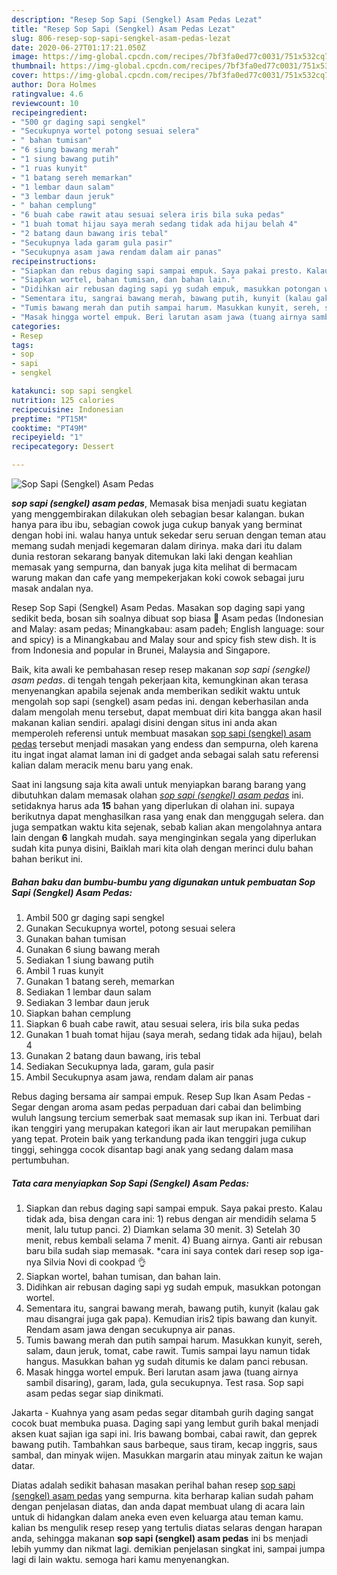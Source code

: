 ```yaml
---
description: "Resep Sop Sapi (Sengkel) Asam Pedas Lezat"
title: "Resep Sop Sapi (Sengkel) Asam Pedas Lezat"
slug: 806-resep-sop-sapi-sengkel-asam-pedas-lezat
date: 2020-06-27T01:17:21.050Z
image: https://img-global.cpcdn.com/recipes/7bf3fa0ed77c0031/751x532cq70/sop-sapi-sengkel-asam-pedas-foto-resep-utama.jpg
thumbnail: https://img-global.cpcdn.com/recipes/7bf3fa0ed77c0031/751x532cq70/sop-sapi-sengkel-asam-pedas-foto-resep-utama.jpg
cover: https://img-global.cpcdn.com/recipes/7bf3fa0ed77c0031/751x532cq70/sop-sapi-sengkel-asam-pedas-foto-resep-utama.jpg
author: Dora Holmes
ratingvalue: 4.6
reviewcount: 10
recipeingredient:
- "500 gr daging sapi sengkel"
- "Secukupnya wortel potong sesuai selera"
- " bahan tumisan"
- "6 siung bawang merah"
- "1 siung bawang putih"
- "1 ruas kunyit"
- "1 batang sereh memarkan"
- "1 lembar daun salam"
- "3 lembar daun jeruk"
- " bahan cemplung"
- "6 buah cabe rawit atau sesuai selera iris bila suka pedas"
- "1 buah tomat hijau saya merah sedang tidak ada hijau belah 4"
- "2 batang daun bawang iris tebal"
- "Secukupnya lada garam gula pasir"
- "Secukupnya asam jawa rendam dalam air panas"
recipeinstructions:
- "Siapkan dan rebus daging sapi sampai empuk. Saya pakai presto. Kalau tidak ada, bisa dengan cara ini: 1) rebus dengan air mendidih selama 5 menit, lalu tutup panci. 2) Diamkan selama 30 menit. 3) Setelah 30 menit, rebus kembali selama 7 menit. 4) Buang airnya. Ganti air rebusan baru bila sudah siap memasak. *cara ini saya contek dari resep sop iga-nya Silvia Novi di cookpad 👌"
- "Siapkan wortel, bahan tumisan, dan bahan lain."
- "Didihkan air rebusan daging sapi yg sudah empuk, masukkan potongan wortel."
- "Sementara itu, sangrai bawang merah, bawang putih, kunyit (kalau gak mau disangrai juga gak papa). Kemudian iris2 tipis bawang dan kunyit. Rendam asam jawa dengan secukupnya air panas."
- "Tumis bawang merah dan putih sampai harum. Masukkan kunyit, sereh, salam, daun jeruk, tomat, cabe rawit. Tumis sampai layu namun tidak hangus. Masukkan bahan yg sudah ditumis ke dalam panci rebusan."
- "Masak hingga wortel empuk. Beri larutan asam jawa (tuang airnya sambil disaring), garam, lada, gula secukupnya. Test rasa. Sop sapi asam pedas segar siap dinikmati."
categories:
- Resep
tags:
- sop
- sapi
- sengkel

katakunci: sop sapi sengkel 
nutrition: 125 calories
recipecuisine: Indonesian
preptime: "PT15M"
cooktime: "PT49M"
recipeyield: "1"
recipecategory: Dessert

---
```



![Sop Sapi (Sengkel) Asam Pedas](https://img-global.cpcdn.com/recipes/7bf3fa0ed77c0031/751x532cq70/sop-sapi-sengkel-asam-pedas-foto-resep-utama.jpg)

<b><i>sop sapi (sengkel) asam pedas</i></b>, Memasak bisa menjadi suatu kegiatan yang menggembirakan dilakukan oleh sebagian besar kalangan. bukan hanya para ibu ibu, sebagian cowok juga cukup banyak yang berminat dengan hobi ini. walau hanya untuk sekedar seru seruan dengan teman atau memang sudah menjadi kegemaran dalam dirinya. maka dari itu dalam dunia restoran sekarang banyak ditemukan laki laki dengan keahlian memasak yang sempurna, dan banyak juga kita melihat di bermacam warung makan dan cafe yang mempekerjakan koki cowok sebagai juru masak andalan nya.

Resep Sop Sapi (Sengkel) Asam Pedas. Masakan sop daging sapi yang sedikit beda, bosan sih soalnya dibuat sop biasa 🙂 Asam pedas (Indonesian and Malay: asam pedas; Minangkabau: asam padeh; English language: sour and spicy) is a Minangkabau and Malay sour and spicy fish stew dish. It is from Indonesia and popular in Brunei, Malaysia and Singapore.

Baik, kita awali ke pembahasan resep resep makanan <i>sop sapi (sengkel) asam pedas</i>. di tengah tengah pekerjaan kita, kemungkinan akan terasa menyenangkan apabila sejenak anda memberikan sedikit waktu untuk mengolah sop sapi (sengkel) asam pedas ini. dengan keberhasilan anda dalam mengolah menu tersebut, dapat membuat diri kita bangga akan hasil makanan kalian sendiri. apalagi disini dengan situs ini anda akan memperoleh referensi untuk membuat masakan <u>sop sapi (sengkel) asam pedas</u> tersebut menjadi masakan yang endess dan sempurna, oleh karena itu ingat ingat alamat laman ini di gadget anda sebagai salah satu referensi kalian dalam meracik menu baru yang enak.


Saat ini langsung saja kita awali untuk menyiapkan barang barang yang dibutuhkan dalam memasak olahan <u><i>sop sapi (sengkel) asam pedas</i></u> ini. setidaknya harus ada <b>15</b> bahan yang diperlukan di olahan ini. supaya berikutnya dapat menghasilkan rasa yang enak dan menggugah selera. dan juga sempatkan waktu kita sejenak, sebab kalian akan mengolahnya antara lain dengan <b>6</b> langkah mudah. saya menginginkan segala yang diperlukan sudah kita punya disini, Baiklah mari kita olah dengan merinci dulu bahan bahan berikut ini.

<!--inarticleads1-->

##### Bahan baku dan bumbu-bumbu yang digunakan untuk pembuatan Sop Sapi (Sengkel) Asam Pedas:

1. Ambil 500 gr daging sapi sengkel
1. Gunakan Secukupnya wortel, potong sesuai selera
1. Gunakan  bahan tumisan
1. Gunakan 6 siung bawang merah
1. Sediakan 1 siung bawang putih
1. Ambil 1 ruas kunyit
1. Gunakan 1 batang sereh, memarkan
1. Sediakan 1 lembar daun salam
1. Sediakan 3 lembar daun jeruk
1. Siapkan  bahan cemplung
1. Siapkan 6 buah cabe rawit, atau sesuai selera, iris bila suka pedas
1. Gunakan 1 buah tomat hijau (saya merah, sedang tidak ada hijau), belah 4
1. Gunakan 2 batang daun bawang, iris tebal
1. Sediakan Secukupnya lada, garam, gula pasir
1. Ambil Secukupnya asam jawa, rendam dalam air panas


Rebus daging bersama air sampai empuk. Resep Sup Ikan Asam Pedas - Segar dengan aroma asam pedas perpaduan dari cabai dan belimbing wuluh langsung tercium semerbak saat memasak sup ikan ini. Terbuat dari ikan tenggiri yang merupakan kategori ikan air laut merupakan pemilihan yang tepat. Protein baik yang terkandung pada ikan tenggiri juga cukup tinggi, sehingga cocok disantap bagi anak yang sedang dalam masa pertumbuhan. 

<!--inarticleads2-->

##### Tata cara menyiapkan Sop Sapi (Sengkel) Asam Pedas:

1. Siapkan dan rebus daging sapi sampai empuk. Saya pakai presto. Kalau tidak ada, bisa dengan cara ini: 1) rebus dengan air mendidih selama 5 menit, lalu tutup panci. 2) Diamkan selama 30 menit. 3) Setelah 30 menit, rebus kembali selama 7 menit. 4) Buang airnya. Ganti air rebusan baru bila sudah siap memasak. *cara ini saya contek dari resep sop iga-nya Silvia Novi di cookpad 👌
1. Siapkan wortel, bahan tumisan, dan bahan lain.
1. Didihkan air rebusan daging sapi yg sudah empuk, masukkan potongan wortel.
1. Sementara itu, sangrai bawang merah, bawang putih, kunyit (kalau gak mau disangrai juga gak papa). Kemudian iris2 tipis bawang dan kunyit. Rendam asam jawa dengan secukupnya air panas.
1. Tumis bawang merah dan putih sampai harum. Masukkan kunyit, sereh, salam, daun jeruk, tomat, cabe rawit. Tumis sampai layu namun tidak hangus. Masukkan bahan yg sudah ditumis ke dalam panci rebusan.
1. Masak hingga wortel empuk. Beri larutan asam jawa (tuang airnya sambil disaring), garam, lada, gula secukupnya. Test rasa. Sop sapi asam pedas segar siap dinikmati.


Jakarta - Kuahnya yang asam pedas segar ditambah gurih daging sangat cocok buat membuka puasa. Daging sapi yang lembut gurih bakal menjadi aksen kuat sajian iga sapi ini. Iris bawang bombai, cabai rawit, dan geprek bawang putih. Tambahkan saus barbeque, saus tiram, kecap inggris, saus sambal, dan minyak wijen. Masukkan margarin atau minyak zaitun ke wajan datar. 

Diatas adalah sedikit bahasan masakan perihal bahan resep <u>sop sapi (sengkel) asam pedas</u> yang sempurna. kita berharap kalian sudah paham dengan penjelasan diatas, dan anda dapat membuat ulang di acara lain untuk di hidangkan dalam aneka even even keluarga atau teman kamu. kalian bs mengulik resep resep yang tertulis diatas selaras dengan harapan anda, sehingga makanan <b>sop sapi (sengkel) asam pedas</b> ini bs menjadi lebih yummy dan nikmat lagi. demikian penjelasan singkat ini, sampai jumpa lagi di lain waktu. semoga hari kamu menyenangkan.

